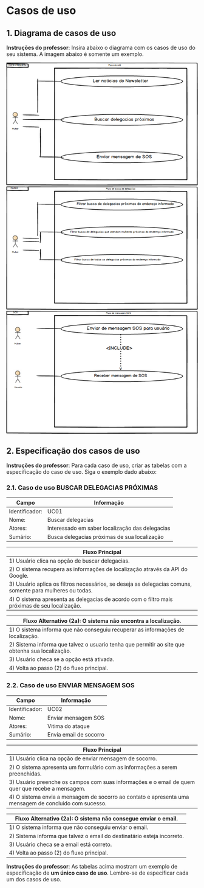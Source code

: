 # Casos de uso

## 1. Diagrama de casos de uso

**Instruções do professor**: Insira abaixo o diagrama com os casos de uso do seu sistema. A imagem abaixo é somente um exemplo.

![Caso de uso principal](CASO-DE-USO-HOME.png)
![Caso de uso mapas](CASO-DE-USO-MAPAS.png)
![Caso de uso Sos](CASO-DE-USO-SOS.png)


## 2. Especificação dos casos de uso

**Instruções do professor**: Para cada caso de uso, criar as tabelas com a especificação do caso de uso. Siga o exemplo dado abaixo:

### 2.1. Caso de uso **BUSCAR DELEGACIAS PRÓXIMAS**

| Campo          | Informação        |
|---|---|
| Identificador: | UC01              |
| Nome:          | Buscar delegacias |
| Atores:        | Interessado em saber localização das delegacias  |
| Sumário:       | Busca delegacias próximas de sua localização |

| Fluxo Principal |
|---|
| 1) Usuário clica na opção de buscar delegacias. |
| 2) O sistema recupera as informações de localização através da API do Google.               |
| 3) Usuário aplica os filtros necessários, se deseja as delegacias comuns, somente para mulheres ou todas.|
| 4) O sistema apresenta as delegacias de acordo com o filtro mais próximas de seu localização. |

| Fluxo Alternativo (2a): O sistema não encontra a localização. |
|---|
| 1) O sistema informa que não conseguiu recuperar as informações de localização. |
| 2) Sistema informa que talvez o usuario tenha que permitir ao site que obtenha sua localização. |
| 3) Usuário checa se a opção está ativada. |
| 4) Volta ao passo (2) do fluxo principal. |

### 2.2. Caso de uso **ENVIAR MENSAGEM SOS**

| Campo          | Informação        |
|---|---|
| Identificador: | UC02              |
| Nome:          | Enviar mensagem SOS |
| Atores:        | Vitima do ataque  |
| Sumário:       | Envia email de socorro |

| Fluxo Principal |
|---|
| 1) Usuário clica na opção de enviar mensagem de socorro. |
| 2) O sistema apresenta um formulário com as informações a serem preenchidas.        |
| 3) Usuário preenche os campos com suas informações e o email de quem quer que recebe a mensagem.|
| 4) O sistema envia a mensagem de socorro ao contato e apresenta uma mensagem de concluido com sucesso. |

| Fluxo Alternativo (2a): O sistema não consegue enviar o email. |
|---|
| 1) O sistema informa que não conseguiu enviar o email. |
| 2) Sistema informa que talvez o email do destinatário esteja incorreto. |
| 3) Usuário checa se a email está correto. |
| 4) Volta ao passo (2) do fluxo principal. |




**Instruções do professor**: As tabelas acima mostram um exemplo de especificação de **um único caso de uso**. Lembre-se de especificar cada um dos casos de uso.


